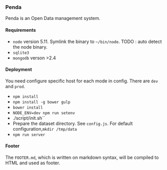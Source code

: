 ### Penda

Penda is an Open Data management system.

#### Requirements

- ``node`` version 5.11. Symlink the binary to ``~/bin/node``. TODO : auto detect the node binary.
- ``sqlite3``
- ``mongodb`` verson >2.4

#### Deployment

You need configure specific host for each mode in config. There are `dev` and `prod`.

- ``npm install``
- ``npm install -g bower gulp``
- ``bower install``
- ``NODE_ENV=dev npm run setenv``
- ./script/init.sh``
- Prepare the dataset directory. See ``config.js``. For default configuration,``mkdir /tmp/data``
- ``npm run server``

#### Footer

The `FOOTER.md`, which is written on markdown syntax, will be compiled to HTML and used as footer.

